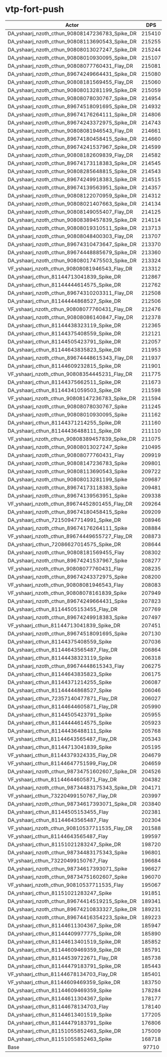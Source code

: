 # vtp-fort-push
| Actor | DPS | Increase |
|---|:---:|:---:|
|DA_yshaarj_nzoth_cthun_90808147236783_Spike_DR|215410|120.46%|
|DA_yshaarj_nzoth_cthun_90808113690543_Spike_DR|215255|120.30%|
|DA_yshaarj_nzoth_cthun_90808013027247_Spike_DR|215244|120.29%|
|DA_yshaarj_nzoth_cthun_90808010930095_Spike_DR|215107|120.15%|
|DA_yshaarj_nzoth_cthun_90808077760431_Flay_DR|215081|120.12%|
|DA_yshaarj_nzoth_cthun_89674249664431_Spike_DR|215080|120.12%|
|DA_yshaarj_nzoth_cthun_90808181569455_Flay_DR|215060|120.10%|
|DA_yshaarj_nzoth_cthun_90808013281199_Spike_DR|215059|120.10%|
|DA_yshaarj_nzoth_cthun_90808078030767_Spike_DR|214954|119.99%|
|DA_yshaarj_nzoth_cthun_89674518091695_Spike_DR|214932|119.97%|
|DA_yshaarj_nzoth_cthun_89674176264111_Spike_DR|214806|119.84%|
|DA_yshaarj_nzoth_cthun_89674243372975_Spike_DR|214743|119.78%|
|DA_yshaarj_nzoth_cthun_90808081946543_Flay_DR|214661|119.69%|
|DA_yshaarj_nzoth_cthun_89674180458415_Spike_DR|214660|119.69%|
|DA_yshaarj_nzoth_cthun_89674241537967_Spike_DR|214599|119.63%|
|DA_yshaarj_nzoth_cthun_90808182609839_Flay_DR|214582|119.61%|
|DA_yshaarj_nzoth_cthun_89674173118383_Spike_DR|214545|119.57%|
|DA_yshaarj_nzoth_cthun_90808285648815_Spike_DR|214543|119.57%|
|DA_yshaarj_nzoth_cthun_89674249918383_Spike_DR|214515|119.54%|
|DA_yshaarj_nzoth_cthun_89674139563951_Spike_DR|214357|119.38%|
|DA_yshaarj_nzoth_cthun_90808122070959_Spike_DR|214312|119.33%|
|DA_yshaarj_nzoth_cthun_90808021407663_Spike_DR|214134|119.15%|
|DA_yshaarj_nzoth_cthun_90808149055407_Flay_DR|214125|119.14%|
|DA_yshaarj_nzoth_cthun_90808389457839_Spike_DR|214114|119.13%|
|DA_yshaarj_nzoth_cthun_90808019310511_Spike_DR|213713|118.72%|
|DA_yshaarj_nzoth_cthun_90808048400303_Flay_DR|213707|118.72%|
|DA_yshaarj_nzoth_cthun_89674310473647_Spike_DR|213370|118.37%|
|DA_yshaarj_nzoth_cthun_89674448885679_Spike_DR|213360|118.36%|
|DA_yshaarj_nzoth_cthun_90808017475503_Spike_DR|213324|118.32%|
|VF_yshaarj_nzoth_cthun_90808081946543_Flay_DR|213312|118.31%|
|DA_yshaarj_cthun_81144713041839_Spike_DR|212867|117.86%|
|DA_yshaarj_cthun_81144444614575_Spike_DR|212762|117.75%|
|DA_yshaarj_nzoth_cthun_89674310203311_Flay_DR|212508|117.49%|
|DA_yshaarj_cthun_81144444868527_Spike_DR|212506|117.49%|
|VF_yshaarj_nzoth_cthun_90808077760431_Flay_DR|212476|117.46%|
|DA_yshaarj_nzoth_cthun_90808086140847_Flay_DR|212378|117.36%|
|DA_yshaarj_cthun_81144438323119_Spike_DR|212365|117.34%|
|DA_yshaarj_cthun_81144375408559_Spike_DR|212121|117.09%|
|DA_yshaarj_cthun_81144505423791_Spike_DR|212057|117.03%|
|DA_yshaarj_cthun_81144643835823_Spike_DR|211953|116.92%|
|DA_yshaarj_nzoth_cthun_89674448615343_Flay_DR|211937|116.90%|
|DA_yshaarj_cthun_81144609232815_Spike_DR|211901|116.87%|
|VF_yshaarj_nzoth_cthun_90808354445231_Flay_DR|211775|116.74%|
|DA_yshaarj_cthun_81144375662511_Spike_DR|211673|116.63%|
|DA_yshaarj_cthun_81144341059503_Spike_DR|211598|116.56%|
|VF_yshaarj_nzoth_cthun_90808147236783_Spike_DR|211594|116.55%|
|DA_yshaarj_nzoth_cthun_90808078030767_Spike|211245|116.20%|
|DA_yshaarj_nzoth_cthun_90808010930095_Spike|211162|116.11%|
|DA_yshaarj_cthun_81144371214255_Spike_DR|211160|116.11%|
|DA_yshaarj_cthun_81144436488111_Spike_DR|211110|116.06%|
|VF_yshaarj_nzoth_cthun_90808389457839_Spike_DR|211075|116.02%|
|DA_yshaarj_nzoth_cthun_90808013027247_Spike|210495|115.43%|
|DA_yshaarj_nzoth_cthun_90808077760431_Flay|209919|114.84%|
|DA_yshaarj_nzoth_cthun_90808147236783_Spike|209801|114.72%|
|DA_yshaarj_nzoth_cthun_90808113690543_Spike|209722|114.64%|
|DA_yshaarj_nzoth_cthun_90808013281199_Spike|209687|114.60%|
|DA_yshaarj_nzoth_cthun_89674173118383_Spike|209481|114.39%|
|DA_yshaarj_nzoth_cthun_89674139563951_Spike|209338|114.24%|
|VF_yshaarj_nzoth_cthun_89674452801455_Flay_DR|209264|114.17%|
|DA_yshaarj_nzoth_cthun_89674180458415_Spike|209209|114.11%|
|DA_yshaarj_cthun_72150947714991_Spike_DR|208946|113.84%|
|DA_yshaarj_nzoth_cthun_89674176264111_Spike|208884|113.78%|
|VF_yshaarj_nzoth_cthun_89674449655727_Flay_DR|208873|113.77%|
|DA_yshaarj_cthun_72086627014575_Spike_DR|208644|113.53%|
|DA_yshaarj_nzoth_cthun_90808181569455_Flay|208302|113.18%|
|DA_yshaarj_nzoth_cthun_89674241537967_Spike|208277|113.16%|
|VF_yshaarj_nzoth_cthun_90808077760431_Flay|208235|113.12%|
|DA_yshaarj_nzoth_cthun_89674243372975_Spike|208200|113.08%|
|VF_yshaarj_nzoth_cthun_90808081946543_Flay|208083|112.96%|
|VF_yshaarj_nzoth_cthun_90808078161839_Spike|207949|112.82%|
|DA_yshaarj_nzoth_cthun_89674249664431_Spike|207823|112.69%|
|DA_yshaarj_cthun_81144505153455_Flay_DR|207769|112.64%|
|DA_yshaarj_nzoth_cthun_89674249918383_Spike|207497|112.36%|
|VF_yshaarj_cthun_81144713041839_Spike_DR|207451|112.31%|
|DA_yshaarj_nzoth_cthun_89674518091695_Spike|207130|111.98%|
|DA_yshaarj_cthun_81144375408559_Spike|207036|111.89%|
|DA_yshaarj_cthun_81144643565487_Flay_DR|206864|111.71%|
|DA_yshaarj_cthun_81144438323119_Spike|206318|111.15%|
|DA_yshaarj_nzoth_cthun_89674448615343_Flay|206275|111.11%|
|DA_yshaarj_cthun_81144643835823_Spike|206175|111.01%|
|DA_yshaarj_cthun_81144371214255_Spike|206087|110.92%|
|DA_yshaarj_cthun_81144444868527_Spike|206046|110.88%|
|DA_yshaarj_cthun_72357140477871_Flay_DR|206027|110.86%|
|DA_yshaarj_cthun_81144644605871_Flay_DR|205990|110.82%|
|DA_yshaarj_cthun_81144505423791_Spike|205955|110.78%|
|DA_yshaarj_cthun_81144444614575_Spike|205923|110.75%|
|DA_yshaarj_cthun_81144436488111_Spike|205768|110.59%|
|VF_yshaarj_cthun_81144643565487_Flay_DR|205343|110.16%|
|DA_yshaarj_cthun_81144713041839_Spike|205195|110.00%|
|VF_yshaarj_cthun_81144379324335_Flay_DR|204679|109.48%|
|VF_yshaarj_cthun_81144647751599_Flay_DR|204659|109.46%|
|DA_yshaarj_nzoth_cthun_98734751602607_Spike_DR|204526|109.32%|
|VF_yshaarj_cthun_81144644605871_Flay_DR|204382|109.17%|
|DA_yshaarj_nzoth_cthun_98734483175343_Spike_DR|204171|108.96%|
|VF_yshaarj_cthun_73220499150767_Flay_DR|203997|108.78%|
|DA_yshaarj_nzoth_cthun_98734617393071_Spike_DR|203840|108.62%|
|DA_yshaarj_cthun_81144505153455_Flay|202381|107.12%|
|DA_yshaarj_cthun_81144643565487_Flay|202304|107.05%|
|VF_yshaarj_nzoth_cthun_90810537711535_Flay_DR|201588|106.31%|
|VF_yshaarj_cthun_81144643565487_Flay|199597|104.27%|
|DA_yshaarj_cthun_81151021283247_Spike_DR|198720|103.38%|
|DA_yshaarj_nzoth_cthun_98734483175343_Spike|196801|101.41%|
|VF_yshaarj_cthun_73220499150767_Flay|196684|101.29%|
|DA_yshaarj_nzoth_cthun_98734617393071_Spike|196627|101.24%|
|DA_yshaarj_nzoth_cthun_98734751602607_Spike|196070|100.67%|
|VF_yshaarj_nzoth_cthun_90810537711535_Flay|195067|99.64%|
|DA_yshaarj_cthun_81151021283247_Spike|191851|96.35%|
|DA_yshaarj_nzoth_cthun_89674414519215_Spike_DR|189341|93.78%|
|DA_yshaarj_nzoth_cthun_89674210833327_Spike_DR|189231|93.67%|
|DA_yshaarj_nzoth_cthun_89674416354223_Spike_DR|189223|93.66%|
|DA_yshaarj_cthun_81144611304367_Spike_DR|185947|90.30%|
|DA_yshaarj_cthun_81144409977775_Spike_DR|185890|90.25%|
|DA_yshaarj_cthun_81144613401519_Spike_DR|185852|90.21%|
|DA_yshaarj_cthun_81144609469359_Spike_DR|185791|90.15%|
|DA_yshaarj_cthun_81144539722671_Flay_DR|185738|90.09%|
|DA_yshaarj_cthun_81144479183791_Spike_DR|185443|89.79%|
|VF_yshaarj_cthun_81144678134703_Flay_DR|185401|89.75%|
|VF_yshaarj_cthun_81144609469359_Spike_DR|183750|88.06%|
|DA_yshaarj_cthun_81144609469359_Spike|178284|82.46%|
|DA_yshaarj_cthun_81144611304367_Spike|178177|82.35%|
|DA_yshaarj_cthun_81144678134703_Flay|178140|82.32%|
|DA_yshaarj_cthun_81144613401519_Spike|177205|81.36%|
|DA_yshaarj_cthun_81144479183791_Spike|176806|80.95%|
|DA_yshaarj_cthun_81151055852463_Spike_DR|175009|79.11%|
|DA_yshaarj_cthun_81151055852463_Spike|168718|72.67%|
|Base|97710|0.00%|

